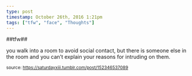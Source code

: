 ```yaml
---
type: post
timestamp: October 26th, 2016 1:21pm
tags: ["tfw", "face", "Thoughts"]
---
```

##tfw##
                    
you walk into a room to avoid social contact, but there is someone else in the room and you can’t explain your reasons for intruding on them.

                
                
                
                
                
                
                                
<small>source: https://saturdayxiii.tumblr.com/post/152346537089</small>